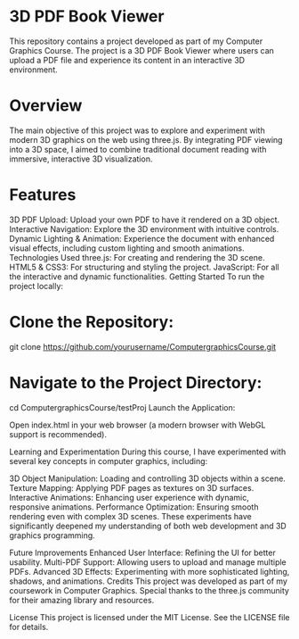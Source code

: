 # 3D PDF Book Viewer
This repository contains a project developed as part of my Computer Graphics Course. The project is a 3D PDF Book Viewer where users can upload a PDF file and experience its content in an interactive 3D environment.

# Overview
The main objective of this project was to explore and experiment with modern 3D graphics on the web using three.js. By integrating PDF viewing into a 3D space, I aimed to combine traditional document reading with immersive, interactive 3D visualization.

# Features
3D PDF Upload: Upload your own PDF to have it rendered on a 3D object.
Interactive Navigation: Explore the 3D environment with intuitive controls.
Dynamic Lighting & Animation: Experience the document with enhanced visual effects, including custom lighting and smooth animations.
Technologies Used
three.js: For creating and rendering the 3D scene.
HTML5 & CSS3: For structuring and styling the project.
JavaScript: For all the interactive and dynamic functionalities.
Getting Started
To run the project locally:

# Clone the Repository:
git clone https://github.com/yourusername/ComputergraphicsCourse.git

# Navigate to the Project Directory:
cd ComputergraphicsCourse/testProj
Launch the Application:

Open index.html in your web browser (a modern browser with WebGL support is recommended).

Learning and Experimentation
During this course, I have experimented with several key concepts in computer graphics, including:

3D Object Manipulation: Loading and controlling 3D objects within a scene.
Texture Mapping: Applying PDF pages as textures on 3D surfaces.
Interactive Animations: Enhancing user experience with dynamic, responsive animations.
Performance Optimization: Ensuring smooth rendering even with complex 3D scenes.
These experiments have significantly deepened my understanding of both web development and 3D graphics programming.

Future Improvements
Enhanced User Interface: Refining the UI for better usability.
Multi-PDF Support: Allowing users to upload and manage multiple PDFs.
Advanced 3D Effects: Experimenting with more sophisticated lighting, shadows, and animations.
Credits
This project was developed as part of my coursework in Computer Graphics. Special thanks to the three.js community for their amazing library and resources.

License
This project is licensed under the MIT License. See the LICENSE file for details.